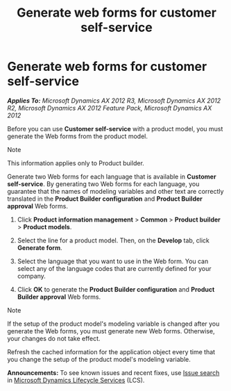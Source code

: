 ﻿---
title: Generate web forms for customer self-service
TOCTitle: Generate web forms for customer self-service
ms:assetid: 0b402c8a-7b5b-4222-aaa5-92f81b7c4117
ms:mtpsurl: https://technet.microsoft.com/en-us/library/Aa569743(v=AX.60)
ms:contentKeyID: 36055987
ms.date: 04/18/2014
mtps_version: v=AX.60
---

# Generate web forms for customer self-service 


_**Applies To:** Microsoft Dynamics AX 2012 R3, Microsoft Dynamics AX 2012 R2, Microsoft Dynamics AX 2012 Feature Pack, Microsoft Dynamics AX 2012_

Before you can use **Customer self-service** with a product model, you must generate the Web forms from the product model.


> [!NOTE]
> <P>This information applies only to Product builder.</P>



Generate two Web forms for each language that is available in **Customer self-service**. By generating two Web forms for each language, you guarantee that the names of modeling variables and other text are correctly translated in the **Product Builder configuration** and **Product Builder approval** Web forms.

1.  Click **Product information management** \> **Common** \> **Product builder** \> **Product models**.

2.  Select the line for a product model. Then, on the **Develop** tab, click **Generate form**.

3.  Select the language that you want to use in the Web form. You can select any of the language codes that are currently defined for your company.

4.  Click **OK** to generate the **Product Builder configuration** and **Product Builder approval** Web forms.


> [!NOTE]
> <P>If the setup of the product model's modeling variable is changed after you generate the Web forms, you must generate new Web forms. Otherwise, your changes do not take effect.</P>
> <P>Refresh the cached information for the application object every time that you change the setup of the product model's modeling variable.</P>


  
**Announcements:** To see known issues and recent fixes, use [Issue search](http://go.microsoft.com/fwlink/?linkid=389258) in [Microsoft Dynamics Lifecycle Services](http://go.microsoft.com/fwlink/?linkid=306505) (LCS).

